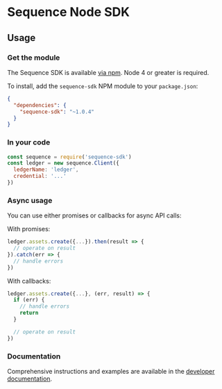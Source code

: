# Sequence Node SDK

## Usage

### Get the module

The Sequence SDK is available [via npm](https://www.npmjs.com/package/sequence-sdk). Node 4 or greater is required.

To install, add the `sequence-sdk` NPM module to your `package.json`:

```json
{
  "dependencies": {
    "sequence-sdk": "~1.0.4"
  }
}
```

### In your code

```js
const sequence = require('sequence-sdk')
const ledger = new sequence.Client({
  ledgerName: 'ledger',
  credential: '...'
})
```

### Async usage

You can use either promises or callbacks for async API calls:

With promises:

```js
ledger.assets.create({...}).then(result => {
  // operate on result
}).catch(err => {
  // handle errors
})
```

With callbacks:

```js
ledger.assets.create({...}, (err, result) => {
  if (err) {
    // handle errors
    return
  }

  // operate on result
})
```

### Documentation

Comprehensive instructions and examples are available in the [developer documentation](https://dashboard.seq.com/docs).
